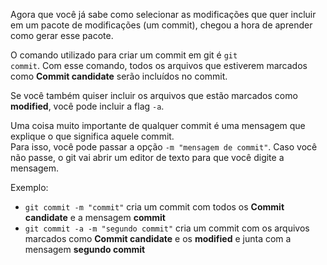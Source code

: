 
Agora que você já sabe como selecionar as modificações que quer incluir em um pacote de modificações (um commit), 
chegou a hora de aprender como gerar esse pacote.

O comando utilizado para criar um commit em git é <code>git commit</code>. Com esse comando, todos os arquivos que
estiverem marcados como **Commit candidate** serão incluídos no commit.

Se você também quiser incluir os arquivos que estão marcados como **modified**, você 
pode incluir a flag `-a`.

Uma coisa muito importante de qualquer commit é uma mensagem que explique o que significa aquele commit. <br>
Para isso, você pode passar a opção `-m "mensagem de commit"`. Caso você não passe, 
o git vai abrir um editor de texto para que você digite a mensagem.

Exemplo:

* `git commit -m "commit"` cria um commit com todos os **Commit candidate** e a mensagem **commit**
* `git commit -a -m "segundo commit"` cria um commit com os arquivos marcados como **Commit candidate**	e os **modified** e junta com a mensagem **segundo commit**
